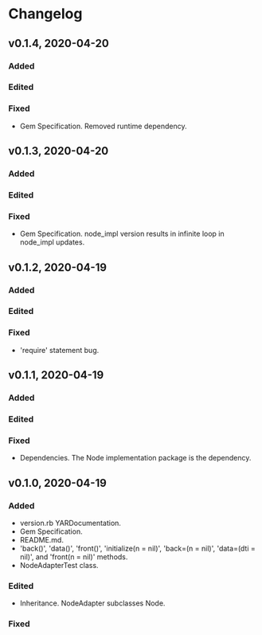 # Changelog

## v0.1.4, 2020-04-20

### Added

### Edited

### Fixed

- Gem Specification. Removed runtime dependency.

## v0.1.3, 2020-04-20

### Added

### Edited

### Fixed

- Gem Specification. node_impl version results in infinite loop in node_impl
 updates.

## v0.1.2, 2020-04-19

### Added

### Edited

### Fixed

- 'require' statement bug.

## v0.1.1, 2020-04-19

### Added

### Edited

### Fixed

- Dependencies. The Node implementation package is the dependency.

## v0.1.0, 2020-04-19

### Added

- version.rb YARDocumentation.
- Gem Specification.
- README.md.
- 'back()', 'data()', 'front()', 'initialize(n = nil)', 'back=(n = nil)', 
'data=(dti = nil)', and 'front(n = nil)' methods.
- NodeAdapterTest class.

### Edited

- Inheritance. NodeAdapter subclasses Node.

### Fixed
